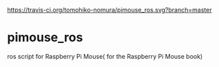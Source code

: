 https://travis-ci.org/tomohiko-nomura/pimouse_ros.svg?branch=master
# pimouse_ros
ros script for Raspberry Pi Mouse( for the Raspberry Pi Mouse book)
